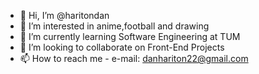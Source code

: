 - 👋 Hi, I’m @haritondan
- 👀 I’m interested in anime,football and drawing
- 🌱 I’m currently learning Software Engineering at TUM
- 💞️ I’m looking to collaborate on Front-End Projects
- 📫 How to reach me - e-mail: danhariton22@gmail.com

<!---
haritondan/haritondan is a ✨ special ✨ repository because its `README.md` (this file) appears on your GitHub profile.
You can click the Preview link to take a look at your changes.
--->
